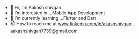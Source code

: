 - 👋 Hi, I’m Aakash shivgan
- 👀 I’m interested in ...Mobile App Development
- 🌱 I’m currently learning ...Flutter and Dart
- 📫 How to reach me at www.linkedin.com/in/akashshivgan , aakashshivgan7739@gmail.com

<!---
aakashshivgan/aakashshivgan is a ✨ special ✨ repository because its `README.md` (this file) appears on your GitHub profile.
You can click the Preview link to take a look at your changes.
--->
